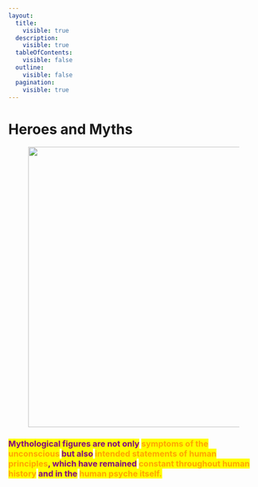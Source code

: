 ```yaml
---
layout:
  title:
    visible: true
  description:
    visible: true
  tableOfContents:
    visible: false
  outline:
    visible: false
  pagination:
    visible: true
---
```


# Heroes and Myths

<figure><img src="../../../../../.gitbook/assets/pexels-btgl-♡-6827050.jpg" alt="" width="563"><figcaption></figcaption></figure>

### <mark style="color:purple;">Mythological figures are not only</mark> <mark style="color:orange;">symptoms of the unconscious</mark> <mark style="color:purple;">but also</mark> <mark style="color:orange;">intended statements of human principles</mark><mark style="color:purple;">, which have remained</mark> <mark style="color:orange;">constant throughout human history</mark> <mark style="color:purple;">and in the</mark> <mark style="color:orange;">human psyche itself.</mark>
